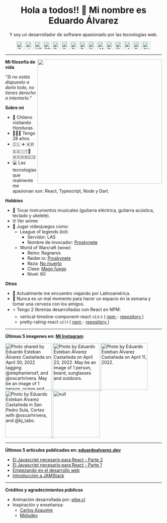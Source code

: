 <h1 align="center">Hola a todos!! 👋 Mi nombre es Eduardo Álvarez</h1>
<p align="center">
  Y soy un desarrollador de software apasionado por las tecnologías web.
</p>

<p align="center">
  <img
					src='https://github.com/Proskynete/Proskynete/blob/master/images/icons/ts.png?raw=true'
					alt=Typescript
					width='25'
					height='25'
				/> <img
					src='https://github.com/Proskynete/Proskynete/blob/master/images/icons/js.png?raw=true'
					alt=Javascript
					width='25'
					height='25'
				/> <img
					src='https://github.com/Proskynete/Proskynete/blob/master/images/icons/html5.png?raw=true'
					alt=HTML5
					width='25'
					height='25'
				/> <img
					src='https://github.com/Proskynete/Proskynete/blob/master/images/icons/css3.png?raw=true'
					alt=CSS3
					width='25'
					height='25'
				/> <img
					src='https://github.com/Proskynete/Proskynete/blob/master/images/icons/bootstrap.png?raw=true'
					alt=Bootstrap
					width='25'
					height='25'
				/> <img
					src='https://github.com/Proskynete/Proskynete/blob/master/images/icons/sass.png?raw=true'
					alt=Sass
					width='25'
					height='25'
				/> <img
					src='https://github.com/Proskynete/Proskynete/blob/master/images/icons/react.png?raw=true'
					alt=React
					width='25'
					height='25'
				/> <img
					src='https://github.com/Proskynete/Proskynete/blob/master/images/icons/redux.png?raw=true'
					alt=Redux
					width='25'
					height='25'
				/> <img
					src='https://github.com/Proskynete/Proskynete/blob/master/images/icons/node.png?raw=true'
					alt=Nodejs
					width='25'
					height='25'
				/> <img
					src='https://github.com/Proskynete/Proskynete/blob/master/images/icons/mongodb.png?raw=true'
					alt=MongoDB
					width='25'
					height='25'
				/> <img
					src='https://github.com/Proskynete/Proskynete/blob/master/images/icons/dart.png?raw=true'
					alt=Dart
					width='25'
					height='25'
				/> <img
					src='https://github.com/Proskynete/Proskynete/blob/master/images/icons/flutter.png?raw=true'
					alt=Flutter
					width='25'
					height='25'
				/> <img
					src='https://github.com/Proskynete/Proskynete/blob/master/images/icons/aws.png?raw=true'
					alt=Amazon Web Services
					width='25'
					height='25'
				/> <img
					src='https://github.com/Proskynete/Proskynete/blob/master/images/icons/gcp.png?raw=true'
					alt=Google Cloud Platform
					width='25'
					height='25'
				/> <img
					src='https://github.com/Proskynete/Proskynete/blob/master/images/icons/git.png?raw=true'
					alt=Git
					width='25'
					height='25'
				/>
</p>

---

<img
  width="400"
  align="right"
  src="https://github.com/Proskynete/Proskynete/blob/master/images/proskynete.gif?raw=true"
/>

<p align="left">
  <strong>Mi filosofía de vida</strong>
</p>
<p>
  <i>"Si no estás dispuesto a darlo todo, no tienes derecho a intentarlo."</i>
</p>

<p align="left">
  <strong>Sobre mi</strong>
</p>
<ul>
  <li>📍 Chileno visitando Honduras.</li>
  <li>👨🏼‍💻 Tengo 28 años.</li>
  <li>🇨🇱 ✈️ 🇦🇷🇪🇸🇮🇹🗿🇲🇽🇭🇳🇨🇴</li>
  <li>
    💻 Las tecnologías que realmente me apasionan son: React, Typescript, Node y
    Dart.
  </li>
</ul>

<p align="left">
  <strong>Hobbies</strong>
</p>
<ul>
  <li>
    🎼 Tocar instrumentos musicales (guitarra eléctrica, guitarra acústica,
    teclado y ukelele).
  </li>
  <li>🤓 Ver anime</li>
  <li>
    👾 Jugar videojuegos como:
    <ul>
      <li>
        League of legends (lol):
        <ul>
          <li>Servidor: LAS</li>
          <li>
            Nombre de invocador:
            <a
              href="https://www.leagueofgraphs.com/es/summoner/las/proskynete"
              target="_blank"
            >
              Proskynete
            </a>
          </li>
        </ul>
      </li>
      <li>
        World of Warcraft (wow):
        <ul>
          <li>Reino: Ragnaros</li>
          <li>
            Raider.io:
            <a
              href="https://raider.io/characters/us/ragnaros/Proskynete"
              target="_blank"
            >
              Proskynete
            </a>
          </li>
          <li>
            Raza:
            <a
              href="https://worldofwarcraft.com/en-us/game/races/undead"
              target="_blank"
            >
              No muerto
            </a>
          </li>
          <li>
            Clase:
            <a
              href="https://worldofwarcraft.com/en-us/game/talent-calculator#mage/fire"
              target="_blank"
            >
              Mago fuego
            </a>
          </li>
          <li>Nivel: 60</li>
        </ul>
      </li>
    </ul>
  </li>
</ul>

<p align="left">
  <strong>Otros</strong>
</p>
<ul>
  <li>🧳 Actualmente me encuentro viajando por Latinoamérica.</li>
  <li>
    🍺 Nunca es un mal momento para hacer un espacio en la semana y tomar una
    cerveza con los amigos.
  </li>
  <li>
    ⭐ Tengo 2 librerías desarrolladas con React en NPM:
    <ul>
      <li>
        vertical-timeline-component-react <small>v3.0.3</small> (
        <a
          href="https://www.npmjs.com/package/vertical-timeline-component-react"
          target="_blank"
        >
          npm
        </a>
        -
        <a
          href="https://github.com/Proskynete/vertical-timeline-component-react"
          target="_blank"
        >
          repository
        </a>
        )
      </li>
      <li>
        pretty-rating-react <small>v2.1.1</small> (
        <a
          href="https://www.npmjs.com/package/pretty-rating-react"
          target="_blank"
        >
          npm
        </a>
        -
        <a
          href="https://github.com/Proskynete/pretty-rating-react"
          target="_blank"
        >
          repository
        </a>
        )
      </li>
    </ul>
  </li>
</ul>

---

<p align="left">
  <strong>
    Últimas 5 imagenes en:
    <a href="https://instagram.com/proskynete" target="_blank">
      Mi Instagram
    </a>
  </strong>
</p>

<a href="https://instagram.com/p/Cc_cocVOMbD" target="_blank">
  <img
    src="https://instagram.fbrs3-1.fna.fbcdn.net/v/t51.2885-15/279489900_144076224849503_3151273438362112689_n.jpg?stp=dst-jpg_e35_s1080x1080&_nc_ht=instagram.fbrs3-1.fna.fbcdn.net&_nc_cat=111&_nc_ohc=ysGukjJjJMQAX9a0R0y&edm=ABfd0MgBAAAA&ccb=7-4&oh=00_AT8cwVMQ_MpkdWOZt8Jf2QC7Lqn6IacuAJZGX-j0rom3cg&oe=6281148C&_nc_sid=7bff83"
    alt="Photo shared by Eduardo Esteban Álvarez Castañeda on April 30, 2022 tagging @stephanierozf, and @oscarhrivera. May be an image of 1 person, ocean and sky."
    width="150px"
    height="150px"
  />
</a>
<a href="https://instagram.com/p/CctehnfOHqb" target="_blank">
  <img
    src="https://instagram.fbrs3-1.fna.fbcdn.net/v/t51.2885-15/278921449_1023023798611078_3173873679217000302_n.jpg?stp=dst-jpg_e35_p1080x1080&_nc_ht=instagram.fbrs3-1.fna.fbcdn.net&_nc_cat=110&_nc_ohc=Q6sUFpoQirkAX9ec-jP&edm=ABfd0MgBAAAA&ccb=7-4&oh=00_AT_dxtyY3_gw_pNBqLbVy1TMwNMmhSyRFl79ySve-qY4GA&oe=6280E359&_nc_sid=7bff83"
    alt="Photo by Eduardo Esteban Álvarez Castañeda on April 23, 2022. May be an image of 1 person, beard, sunglasses and outdoors."
    width="150px"
    height="150px"
  />
</a>
<a href="https://instagram.com/p/CcOW8G0OlAs" target="_blank">
  <img
    src="https://instagram.fbrs3-1.fna.fbcdn.net/v/t51.2885-15/278140654_358298049411886_6157918978119809269_n.jpg?stp=dst-jpg_e35_s1080x1080&_nc_ht=instagram.fbrs3-1.fna.fbcdn.net&_nc_cat=110&_nc_ohc=T_cTQ49FpUoAX-AwaWI&tn=2lY4WTWjJs4WifJt&edm=ABfd0MgBAAAA&ccb=7-4&oh=00_AT9Hxg0a2BknPto94nTThPYT-iQqFsKifKj_D8G9mLQ6yA&oe=62814743&_nc_sid=7bff83"
    alt="Photo by Eduardo Esteban Álvarez Castañeda on April 11, 2022."
    width="150px"
    height="150px"
  />
</a>
<a href="https://instagram.com/p/Cb_GOpSAARN" target="_blank">
  <img
    src="https://instagram.fbrs3-1.fna.fbcdn.net/v/t51.2885-15/277895915_264982375844814_1364159946048635381_n.jpg?stp=dst-jpg_e35_s1080x1080&_nc_ht=instagram.fbrs3-1.fna.fbcdn.net&_nc_cat=106&_nc_ohc=a6thqTYp3LMAX_yGE9P&tn=2lY4WTWjJs4WifJt&edm=ABfd0MgBAAAA&ccb=7-4&oh=00_AT_hfxsLs9lkV0HN1X3q-Yf3Tos5b4EnzMUGDMNpsYFmhQ&oe=627F8F68&_nc_sid=7bff83"
    alt="Photo by Eduardo Esteban Álvarez Castañeda in San Pedro Sula, Cortes with @oscarhrivera, and @bj_tabo."
    width="150px"
    height="150px"
  />
</a>
<a href="https://instagram.com/p/CbknlJGgbZM" target="_blank">
  <img
    src="https://instagram.fbrs3-1.fna.fbcdn.net/v/t51.2885-15/277401254_1120246868753593_5792336941392140816_n.jpg?stp=dst-jpg_e15&_nc_ht=instagram.fbrs3-1.fna.fbcdn.net&_nc_cat=101&_nc_ohc=0UETMNknyCAAX-tlJE7&edm=ABfd0MgBAAAA&ccb=7-4&oh=00_AT_W55mog8SK4yKvSzk9EpdTzp0yWd6ynSyPwkAQcQt7Iw&oe=627B9F1F&_nc_sid=7bff83"
    alt="null"
    width="150px"
    height="150px"
  />
</a>

---

<p align="left">
  <strong>
    Últimos 5 artículos publicados en:
    <a href="https://eduardoalvarez.dev" target="_blank">
      eduardoalvarez.dev
    </a>
  </strong>
</p>

- [El Javascript necesario para React - Parte 2](https://eduardoalvarez.dev/articulos/el-javascript-necesario-para-react-parte-2)
- [El Javascript necesario para React - Parte 1](https://eduardoalvarez.dev/articulos/el-javascript-necesario-para-react-parte-1)
- [Empezando en el desarrollo web](https://eduardoalvarez.dev/articulos/empezando-en-el-desarrollo-web)
- [Introducción a JAMStack](https://eduardoalvarez.dev/articulos/introduccion-a-jamstack)

---

<p align="left">
  <strong>Créditos y agradecimientos públicos</strong>
</p>
<ul>
  <li>
    Animación desarrollada por:
    <a href="https://pibe.cl/" target="_blank">
      pibe.cl
    </a>
  </li>
  <li>
    Inspiración y enseñanza:
    <ul>
      <li>
        <a href="https://carlosazaustre.es/" target="_blank">
          Carlos Azaustre
        </a>
      </li>
      <li>
        <a href="https://midu.dev/" target="_blank">
          Midudev
        </a>
      </li>
    </ul>
  </li>
</ul>

